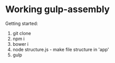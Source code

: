 # Working gulp-assembly

Getting started:

 1. git clone
 2. npm i
 3. bower i
 4. node structure.js - make file structure in 'app'
 5. gulp
